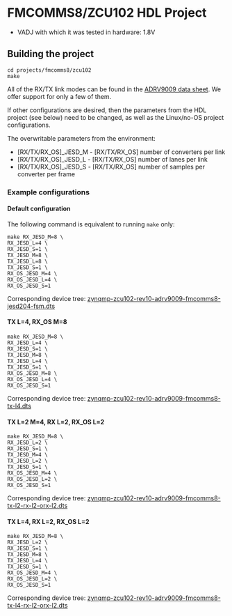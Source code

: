 <!-- no_no_os -->

# FMCOMMS8/ZCU102 HDL Project

- VADJ with which it was tested in hardware: 1.8V

## Building the project

```
cd projects/fmcomms8/zcu102
make
```

All of the RX/TX link modes can be found in the [ADRV9009 data sheet](https://www.analog.com/media/en/technical-documentation/data-sheets/ADRV9009.pdf). We offer support for only a few of them.

If other configurations are desired, then the parameters from the HDL project (see below) need to be changed, as well as the Linux/no-OS project configurations.

The overwritable parameters from the environment:

- [RX/TX/RX_OS]_JESD_M - [RX/TX/RX_OS] number of converters per link
- [RX/TX/RX_OS]_JESD_L - [RX/TX/RX_OS] number of lanes per link
- [RX/TX/RX_OS]_JESD_S - [RX/TX/RX_OS] number of samples per converter per frame

### Example configurations

#### Default configuration

The following command is equivalent to running `make` only:

```
make RX_JESD_M=8 \
RX_JESD_L=4 \
RX_JESD_S=1 \
TX_JESD_M=8 \
TX_JESD_L=8 \
TX_JESD_S=1 \
RX_OS_JESD_M=4 \
RX_OS_JESD_L=4 \
RX_OS_JESD_S=1
```

Corresponding device tree: [zynqmp-zcu102-rev10-adrv9009-fmcomms8-jesd204-fsm.dts](https://github.com/analogdevicesinc/linux/tree/main/arch/arm64/boot/dts/xilinx/zynqmp-zcu102-rev10-adrv9009-fmcomms8-jesd204-fsm.dts)

#### TX L=4, RX_OS M=8

```
make RX_JESD_M=8 \
RX_JESD_L=4 \
RX_JESD_S=1 \
TX_JESD_M=8 \
TX_JESD_L=4 \
TX_JESD_S=1 \
RX_OS_JESD_M=8 \
RX_OS_JESD_L=4 \
RX_OS_JESD_S=1
```

Corresponding device tree: [zynqmp-zcu102-rev10-adrv9009-fmcomms8-tx-l4.dts](https://github.com/analogdevicesinc/linux/blob/main/arch/arm64/boot/dts/xilinx/zynqmp-zcu102-rev10-adrv9009-fmcomms8-tx-l4.dts)

#### TX L=2 M=4, RX L=2, RX_OS L=2

```
make RX_JESD_M=8 \
RX_JESD_L=2 \
RX_JESD_S=1 \
TX_JESD_M=4 \
TX_JESD_L=2 \
TX_JESD_S=1 \
RX_OS_JESD_M=4 \
RX_OS_JESD_L=2 \
RX_OS_JESD_S=1
```

Corresponding device tree: [zynqmp-zcu102-rev10-adrv9009-fmcomms8-tx-l2-rx-l2-orx-l2.dts](https://github.com/analogdevicesinc/linux/blob/main/arch/arm64/boot/dts/xilinx/zynqmp-zcu102-rev10-adrv9009-fmcomms8-tx-l2-rx-l2-orx-l2.dts)

#### TX L=4, RX L=2, RX_OS L=2

```
make RX_JESD_M=8 \
RX_JESD_L=2 \
RX_JESD_S=1 \
TX_JESD_M=8 \
TX_JESD_L=4 \
TX_JESD_S=1 \
RX_OS_JESD_M=4 \
RX_OS_JESD_L=2 \
RX_OS_JESD_S=1
```

Corresponding device tree: [zynqmp-zcu102-rev10-adrv9009-fmcomms8-tx-l4-rx-l2-orx-l2.dts](https://github.com/analogdevicesinc/linux/blob/main/arch/arm64/boot/dts/xilinx/zynqmp-zcu102-rev10-adrv9009-fmcomms8-tx-l4-rx-l2-orx-l2.dts)
